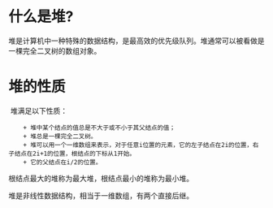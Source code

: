 # 什么是堆?

​	堆是计算机中一种特殊的数据结构，是最高效的优先级队列。堆通常可以被看做是一棵完全二叉树的数组对象。

# 堆的性质

​	堆满足以下性质：

		+ 堆中某个结点的值总是不大于或不小于其父结点的值；
		+ 堆总是一棵完全二叉树。
		+ 堆可以用一个一维数组来表示，对于任意i位置的元素，它的左子结点在2i的位置，右子结点在2i+1的位置，根结点的下标从1开始。
		+ 它的父结点在i/2的位置。

根结点最大的堆称为最大堆，根结点最小的堆称为最小堆。

堆是非线性数据结构，相当于一维数组，有两个直接后继。

